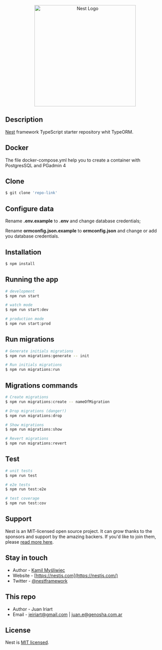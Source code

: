 <p align="center">
  <a href="http://nestjs.com/" target="blank"><img src="https://nestjs.com/img/logo_text.svg" width="320" alt="Nest Logo" /></a>
</p>

[circleci-image]: https://img.shields.io/circleci/build/github/nestjs/nest/master?token=abc123def456
[circleci-url]: https://circleci.com/gh/nestjs/nest


## Description

[Nest](https://github.com/nestjs/nest) framework TypeScript starter repository whit TypeORM.

## Docker

The file docker-compose.yml help you to create a container with PostgresSQL and PGadmin 4

## Clone

```bash
$ git clone 'repo-link'
```
## Configure data

Rename **.env.example** to **.env** and change database credentials;

Rename **ormconfig.json.example** to **ormconfig.json** and change or add you database credentials.

## Installation

```bash
$ npm install
```

## Running the app

```bash
# development
$ npm run start

# watch mode
$ npm run start:dev

# production mode
$ npm run start:prod
```

## Run migrations

```bash
# Generate initials migrations
$ npm run migrations:generate -- init

# Run initials migrations
$ npm run migrations:run
```

## Migrations commands

```bash
# Create migrations
$ npm run migrations:create -- nameOfMigration

# Drop migrations (danger!)
$ npm run migrations:drop

# Show migrations
$ npm run migrations:show

# Revert migrations
$ npm run migrations:revert
```

## Test

```bash
# unit tests
$ npm run test

# e2e tests
$ npm run test:e2e

# test coverage
$ npm run test:cov
```

## Support

Nest is an MIT-licensed open source project. It can grow thanks to the sponsors and support by the amazing backers. If you'd like to join them, please [read more here](https://docs.nestjs.com/support).

## Stay in touch

- Author - [Kamil Myśliwiec](https://kamilmysliwiec.com)
- Website - [https://nestjs.com](https://nestjs.com/)
- Twitter - [@nestframework](https://twitter.com/nestframework)

## This repo

- Author - Juan Iriart
- Email - [jeiriart@gmail.com](jeiriart@gmail.com) | [juan.e@genosha.com.ar](juan.e@genosha.com.ar)

## License

Nest is [MIT licensed](LICENSE).
